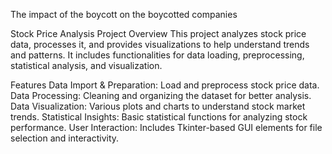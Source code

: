 The impact of the boycott on the boycotted companies

Stock Price Analysis Project
Overview
This project analyzes stock price data, processes it, and provides visualizations to help understand trends and patterns. It includes functionalities for data loading, preprocessing, statistical analysis, and visualization.

Features
Data Import & Preparation: Load and preprocess stock price data.
Data Processing: Cleaning and organizing the dataset for better analysis.
Data Visualization: Various plots and charts to understand stock market trends.
Statistical Insights: Basic statistical functions for analyzing stock performance.
User Interaction: Includes Tkinter-based GUI elements for file selection and interactivity.